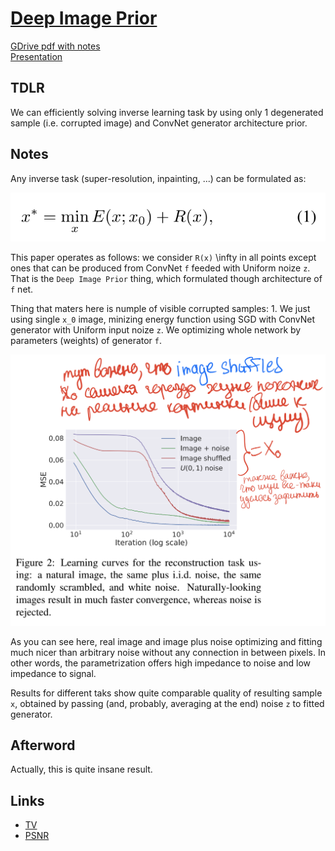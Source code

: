 # [Deep Image Prior](https://arxiv.org/abs/1711.10925)

[GDrive pdf with notes](https://drive.google.com/file/d/1X0F5KM-n86Kmc0L9DJaKiStx8SUbil2U/view?usp=sharing)  
[Presentation](https://docs.google.com/presentation/d/e/2PACX-1vT7mbFh-U0bHSmpmhwIifM8pU2ru9g1mJad_OsfQdt9of5LbIURZKCP_UOt1AqVmhmeYad1TPZCSVRQ/pub?start=false&loop=false&delayms=3000)

## TDLR

We can efficiently solving inverse learning task by using only 1 degenerated sample (i.e. corrupted image) and ConvNet generator architecture prior.

## Notes

Any inverse task (super-resolution, inpainting, ...) can be formulated as:

![](eq_1.png)

This paper operates as follows: we consider `R(x)` \infty in all points except ones that can be produced from ConvNet `f` feeded with Uniform noize `z`. That is the `Deep Image Prior` thing, which formulated though architecture of `f` net.  

Thing that maters here is numple of visible corrupted samples: 1. We just using single `x_0` image, minizing energy function using SGD with ConvNet generator with Uniform input noize `z`. We optimizing whole network by parameters (weights) of generator `f`. 

![](graph_1.png)

As you can see here, real image and image plus noise optimizing and fitting much nicer than arbitrary noise without any connection in between pixels. In other words, the parametrization offers high impedance to noise and low impedance to signal.

Results for different taks show quite comparable quality of resulting sample `x`, obtained by passing (and, probably, averaging at the end) noise `z` to fitted generator.

## Afterword

Actually, this is quite insane result.

## Links

- [TV](https://en.wikipedia.org/wiki/Total_variation_denoising)
- [PSNR](https://en.wikipedia.org/wiki/Peak_signal-to-noise_ratio)

